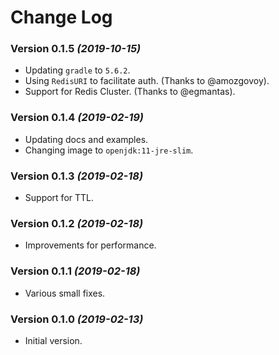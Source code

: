 # Change Log

### Version 0.1.5 *(2019-10-15)*

* Updating `gradle` to `5.6.2`.
* Using `RedisURI` to facilitate auth. (Thanks to @amozgovoy).
* Support for Redis Cluster. (Thanks to @egmantas).

### Version 0.1.4 *(2019-02-19)*

* Updating docs and examples.
* Changing image to `openjdk:11-jre-slim`.

### Version 0.1.3 *(2019-02-18)*

* Support for TTL.

### Version 0.1.2 *(2019-02-18)*

* Improvements for performance.

### Version 0.1.1 *(2019-02-18)*

* Various small fixes.

### Version 0.1.0 *(2019-02-13)*

* Initial version.
